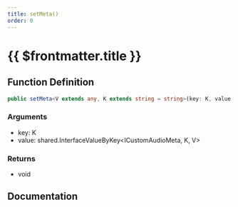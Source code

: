 ```yaml
---
title: setMeta()
order: 0
---
```


# {{ $frontmatter.title }}

## Function Definition

```ts
public setMeta<V extends any, K extends string = string>(key: K, value: shared.InterfaceValueByKey<ICustomAudioMeta, K, V>): void;
```

### Arguments

* key: K
* value: shared.InterfaceValueByKey\<ICustomAudioMeta, K, V\>

### Returns

* void

## Documentation

<!--@include: ./parts/setMeta.md-->

